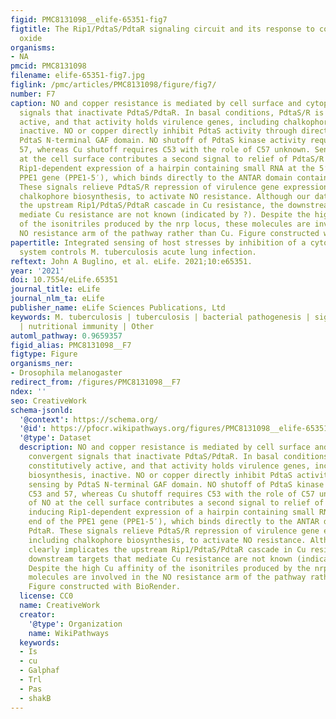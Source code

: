 ```yaml
---
figid: PMC8131098__elife-65351-fig7
figtitle: The Rip1/PdtaS/PdtaR signaling circuit and its response to copper and nitric
  oxide
organisms:
- NA
pmcid: PMC8131098
filename: elife-65351-fig7.jpg
figlink: /pmc/articles/PMC8131098/figure/fig7/
number: F7
caption: NO and copper resistance is mediated by cell surface and cytoplasmic convergent
  signals that inactivate PdtaS/PdtaR. In basal conditions, PdtaS/R is constitutively
  active, and that activity holds virulence genes, including chalkophore biosynthesis,
  inactive. NO or copper directly inhibit PdtaS activity through direct sensing by
  PdtaS N-terminal GAF domain. NO shutoff of PdtaS kinase activity requires C53 and
  57, whereas Cu shutoff requires C53 with the role of C57 unknown. Sensing of NO
  at the cell surface contributes a second signal to relief of PdtaS/R by inducing
  Rip1-dependent expression of a hairpin containing small RNA at the 5′ end of the
  PPE1 gene (PPE1-5′), which binds directly to the ANTAR domain containing PdtaR.
  These signals relieve PdtaS/R repression of virulence gene expression, including
  chalkophore biosynthesis, to activate NO resistance. Although our data clearly implicates
  the upstream Rip1/PdtaS/PdtaR cascade in Cu resistance, the downstream targets that
  mediate Cu resistance are not known (indicated by ?). Despite the high Cu affinity
  of the isonitriles produced by the nrp locus, these molecules are involved in the
  NO resistance arm of the pathway rather than Cu. Figure constructed with BioRender.
papertitle: Integrated sensing of host stresses by inhibition of a cytoplasmic two-component
  system controls M. tuberculosis acute lung infection.
reftext: John A Buglino, et al. eLife. 2021;10:e65351.
year: '2021'
doi: 10.7554/eLife.65351
journal_title: eLife
journal_nlm_ta: eLife
publisher_name: eLife Sciences Publications, Ltd
keywords: M. tuberculosis | tuberculosis | bacterial pathogenesis | signal transduction
  | nutritional immunity | Other
automl_pathway: 0.9659357
figid_alias: PMC8131098__F7
figtype: Figure
organisms_ner:
- Drosophila melanogaster
redirect_from: /figures/PMC8131098__F7
ndex: ''
seo: CreativeWork
schema-jsonld:
  '@context': https://schema.org/
  '@id': https://pfocr.wikipathways.org/figures/PMC8131098__elife-65351-fig7.html
  '@type': Dataset
  description: NO and copper resistance is mediated by cell surface and cytoplasmic
    convergent signals that inactivate PdtaS/PdtaR. In basal conditions, PdtaS/R is
    constitutively active, and that activity holds virulence genes, including chalkophore
    biosynthesis, inactive. NO or copper directly inhibit PdtaS activity through direct
    sensing by PdtaS N-terminal GAF domain. NO shutoff of PdtaS kinase activity requires
    C53 and 57, whereas Cu shutoff requires C53 with the role of C57 unknown. Sensing
    of NO at the cell surface contributes a second signal to relief of PdtaS/R by
    inducing Rip1-dependent expression of a hairpin containing small RNA at the 5′
    end of the PPE1 gene (PPE1-5′), which binds directly to the ANTAR domain containing
    PdtaR. These signals relieve PdtaS/R repression of virulence gene expression,
    including chalkophore biosynthesis, to activate NO resistance. Although our data
    clearly implicates the upstream Rip1/PdtaS/PdtaR cascade in Cu resistance, the
    downstream targets that mediate Cu resistance are not known (indicated by ?).
    Despite the high Cu affinity of the isonitriles produced by the nrp locus, these
    molecules are involved in the NO resistance arm of the pathway rather than Cu.
    Figure constructed with BioRender.
  license: CC0
  name: CreativeWork
  creator:
    '@type': Organization
    name: WikiPathways
  keywords:
  - Is
  - cu
  - Galphaf
  - Trl
  - Pas
  - shakB
---
```

